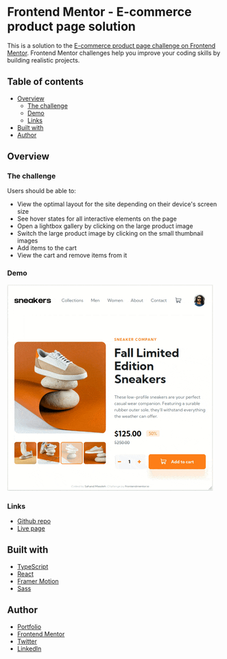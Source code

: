 # Frontend Mentor - E-commerce product page solution

This is a solution to the [E-commerce product page challenge on Frontend Mentor](https://www.frontendmentor.io/challenges/ecommerce-product-page-UPsZ9MJp6). Frontend Mentor challenges help you improve your coding skills by building realistic projects.

## Table of contents

- [Overview](#overview)
  - [The challenge](#the-challenge)
  - [Demo](#demo)
  - [Links](#links)
- [Built with](#built-with)
- [Author](#author)

## Overview

### The challenge

Users should be able to:

- View the optimal layout for the site depending on their device's screen size
- See hover states for all interactive elements on the page
- Open a lightbox gallery by clicking on the large product image
- Switch the large product image by clicking on the small thumbnail images
- Add items to the cart
- View the cart and remove items from it

### Demo

![Demo GIF](./demo/screencast.gif)

### Links

- [Github repo](https://github.com/sahand-masoleh/fem-41-ecommerce-product-page)
- [Live page](https://sahand-masoleh.github.io/fem-41-ecommerce-product-page/)

## Built with

- [TypeScript](https://www.typescriptlang.org/)
- [React](https://reactjs.org)
- [Framer Motion](https://www.framer.com/motion)
- [Sass](https://sass-lang.com)

## Author

- [Portfolio](https://sahand-masoleh.github.io)
- [Frontend Mentor](https://www.frontendmentor.io/profile/sahand-masoleh)
- [Twitter](https://twitter.com/SahandMasoleh)
- [LinkedIn](https://www.linkedin.com/in/sahand-masoleh-220045244)
